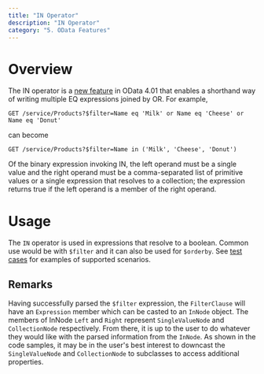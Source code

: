 ```yaml
---
title: "IN Operator"
description: "IN Operator"
category: "5. OData Features"
---
```


# Overview

The IN operator is a [new feature](https://docs.oasis-open.org/odata/new-in-odata/v4.01/cn01/new-in-odata-v4.01-cn01.html#_Toc485385090 "new feature") in OData 4.01 that enables a shorthand way of writing multiple EQ expressions joined by OR. For example,

`GET /service/Products?$filter=Name eq 'Milk' or Name eq 'Cheese' or Name eq 'Donut'`

can become

`GET /service/Products?$filter=Name in ('Milk', 'Cheese', 'Donut')`

Of the binary expression invoking IN, the left operand must be a single value and the right operand must be a comma-separated list of primitive values or a single expression that resolves to a collection; the expression returns true if the left operand is a member of the right operand.

# Usage

The `IN` operator is used in expressions that resolve to a boolean. Common use would be with `$filter` and it can also be used for `$orderby`. See [test cases](https://github.com/OData/odata.net/blob/ed68ebd17a78a9d63ef0ff6d4d7e680d778d5728/test/FunctionalTests/Microsoft.OData.Core.Tests/ScenarioTests/UriParser/FilterAndOrderByFunctionalTests.cs#L1668) for examples of supported scenarios.

## Remarks

Having successfully parsed the `$filter` expression, the `FilterClause` will have an `Expression` member which can be casted to an `InNode` object. The members of InNode `Left` and `Right` represent `SingleValueNode` and `CollectionNode` respectively. From there, it is up to the user to do whatever they would like with the parsed information from the `InNode`. As shown in the code samples, it may be in the user's best interest to downcast the `SingleValueNode` and `CollectionNode` to subclasses to access additional properties.